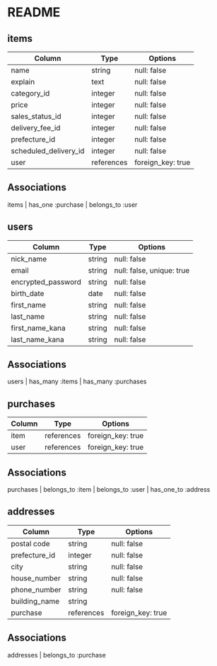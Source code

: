 # README

## items

|Column               |Type      |Options    |
|---------------------|----------|-----------|
|name                 |string    |null: false|
|explain              |text      |null: false|
|category_id          |integer   |null: false|
|price                |integer   |null: false|
|sales_status_id      |integer   |null: false|
|delivery_fee_id      |integer   |null: false|
|prefecture_id        |integer   |null: false|
|scheduled_delivery_id|integer   |null: false|
|user                 |references|foreign_key: true|

## Associations
items | has_one :purchase
      | belongs_to :user


## users

|Column               |Type      |Options          |
|---------------------|----------|-----------------|
|nick_name            |string    |null: false      |
|email                |string    |null: false, unique: true|
|encrypted_password   |string    |null: false|
|birth_date           |date      |null: false|
|first_name           |string    |null: false|
|last_name            |string    |null: false|
|first_name_kana      |string    |null: false|
|last_name_kana       |string    |null: false|

## Associations

users | has_many :items
      | has_many :purchases


## purchases


|Column               |Type      |Options          |
|---------------------|----------|-----------------|
|item                 |references|foreign_key: true|
|user                 |references|foreign_key: true|


## Associations
purchases | belongs_to :item
          | belongs_to :user
          | has_one_to :address


## addresses


|Column               |Type      |Options          |
|---------------------|----------|-----------------|
|postal code          |string    |null: false      |
|prefecture_id        |integer   |null: false      |
|city                 |string    |null: false      |
|house_number         |string    |null: false      |
|phone_number         |string    |null: false      |
|building_name        |string    |                 |
|purchase             |references|foreign_key: true|


## Associations
addresses | belongs_to :purchase